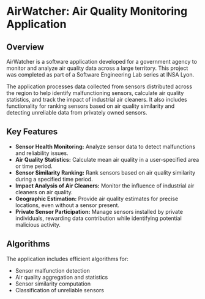 # AirWatcher: Air Quality Monitoring Application

## Overview
AirWatcher is a software application developed for a government agency to monitor and analyze air quality data across a large territory. This project was completed as part of a Software Engineering Lab series at INSA Lyon.

The application processes data collected from sensors distributed across the region to help identify malfunctioning sensors, calculate air quality statistics, and track the impact of industrial air cleaners. It also includes functionality for ranking sensors based on air quality similarity and detecting unreliable data from privately owned sensors.

## Key Features
- **Sensor Health Monitoring:** Analyze sensor data to detect malfunctions and reliability issues.
- **Air Quality Statistics:** Calculate mean air quality in a user-specified area or time period.
- **Sensor Similarity Ranking:** Rank sensors based on air quality similarity during a specified time period.
- **Impact Analysis of Air Cleaners:** Monitor the influence of industrial air cleaners on air quality.
- **Geographic Estimation:** Provide air quality estimates for precise locations, even without a sensor present.
- **Private Sensor Participation:** Manage sensors installed by private individuals, rewarding data contribution while identifying potential malicious activity.

## Algorithms
The application includes efficient algorithms for:
- Sensor malfunction detection
- Air quality aggregation and statistics
- Sensor similarity computation
- Classification of unreliable sensors
